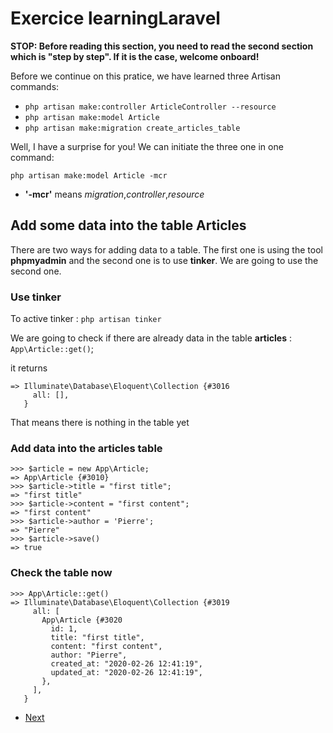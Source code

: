 # Exercice learningLaravel

**STOP: Before reading this section, you need to read the second section which is "step by step". If it is the case, welcome onboard!**

Before we continue on this pratice, we have learned three Artisan commands:
- `php artisan make:controller ArticleController --resource`
- `php artisan make:model Article`
- `php artisan make:migration create_articles_table`

Well, I have a surprise for you! We can initiate the three one in one command:

`php artisan make:model Article -mcr`

- **'-mcr'** means *migration*,*controller*,*resource*
  
## Add some data into the table Articles

There are two ways for adding data to a table. The first one is using the tool **phpmyadmin** and the second one is to use **tinker**. We are going to use the second one.

### Use tinker

To active tinker : `php artisan tinker`

We are going to check if there are already data in the table **articles** : `App\Article::get()`;

it returns

```terminal
=> Illuminate\Database\Eloquent\Collection {#3016
     all: [],
   }

```

That means there is nothing in the table yet

### Add data into the articles table

```terminal
>>> $article = new App\Article;
=> App\Article {#3010}
>>> $article->title = "first title";
=> "first title"
>>> $article->content = "first content";
=> "first content"
>>> $article->author = 'Pierre';
=> "Pierre"
>>> $article->save()
=> true

```

### Check the table now

```terminal
>>> App\Article::get()
=> Illuminate\Database\Eloquent\Collection {#3019
     all: [
       App\Article {#3020
         id: 1,
         title: "first title",
         content: "first content",
         author: "Pierre",
         created_at: "2020-02-26 12:41:19",
         updated_at: "2020-02-26 12:41:19",
       },
     ],
   }

```

- [Next](03.Exercice/../b.step2.md)
